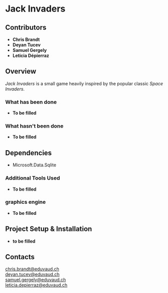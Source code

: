 # **Jack Invaders**

## **Contributors**
- **Chris Brandt**  
- **Deyan Tucev**
- **Samuel Gergely**
- **Leticia Dépierraz**

## **Overview**
*Jack Invaders* is a small game heavily inspired by the popular classic *Space Invaders*.

### What has been done
- **To be filled**
  
### What hasn't been done
- **To be filled** 

## **Dependencies**
- Microsoft.Data.Sqlite

### **Additional Tools Used**
- **To be filled**

### **graphics engine**
- **To be filled**

## **Project Setup & Installation**
- **to be filled**

## **Contacts**
chris.brandt@eduvaud.ch  
deyan.tucev@eduvaud.ch  
samuel.gergely@eduvaud.ch  
leticia.depierraz@eduvaud.ch  
